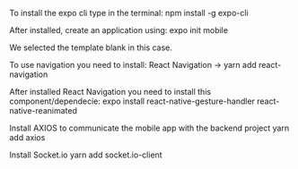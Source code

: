 To install the expo cli type in the terminal:
npm install -g expo-cli

After installed, create an application using: 
expo init mobile

We selected the template blank in this case.

To use navigation you need to install:
React Navigation -> yarn add react-navigation

After installed React Navigation you need to install this component/dependecie:
expo install react-native-gesture-handler react-native-reanimated

Install AXIOS to communicate the mobile app with the backend project
yarn add axios

Install Socket.io
yarn add socket.io-client
